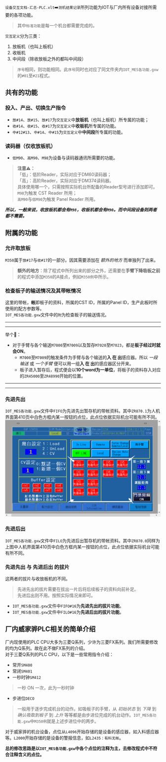 `设备交互文档-汇总-PLC.xlt`➡️`测机结果记录`所列功能为IOT与厂内所有设备对接所需要的各项功能。  
> 其中`标准功能`是每一个机台都需要完成的。  

`交互定义`分为三类：  
1. 放板机（也叫上板机）  
2. 收板机  
3. 中间段（除收放板之外的都叫中间段）  
> `序号`相同，则功能相同。此`序号`同时也对应了同文件夹内`IOT_MES各功能.gxw`的`#01`至`#21`程式。  
## 共有的功能
### 投入、产出、切换生产指令
- `放#14`、`放#15`、`放#17`为`交互定义`中**放板机**（也叫上板机）所专属的功能；  
- `收#14`、`收#15`、`收#17`为`交互定义`中**收板机**所专属的功能。  
- `中#12#13`、`中#14`、`中#15`为`交互定义`中**中间段**所专属的功能。
### 读码器（仅收放板机）  
- `低M90`、`高M90`、`M98`为设备与读码器通讯所需要的功能。  
> **注意⚠️：**  
「低」：低阶Reader，实际对应于DM60读码器；  
「高」：高阶Reader，实际对应于DM374读码器。  
具体使用哪一个，只需按照实际机台所配备的Reader型号进行添加即可。  
`M98`为触发 CST Reader 所用；  
`高M90`与`低M90`为触发 Panel Reader 所用。  

***所以，一般来说，收放板机都会有`M98`，收板机都会有`M90`。而中间段设备则两者都不需要。***

## 附属的功能
### 允许取放板
`M350`属于`放#17`与`收#17`的一部分。因其需要添加在 *额外的地方* 而单独列了出来。  
> **额外的地方**：除了程式中所列出来的部分之外，还需要在**手臂下降吸板之前**的程式中添加`M350`的A接点，例如`M350例`中所示。  
### 检查板子的输送情况及其带帐情况
这里的带帐，**帐**即板子的资料，所属的CST ID，所属的Panel ID，生产此板时所使用的配方参数等。  
`IOT_MES各功能.gxw`文件中的`附`为检查板子的输送情况。  

---
---
举个🌰：  
- 对于手臂与各个输送`M7000`至`M7009`以及暂存`M7020`至`M7023`，都是**板子经过时就会ON**。  
    - `M7000`至`M7009`的触发条件为手臂与各个输送的**入 在 出**感应器。所以 *一段输送* 或 *一个手臂* 便可以用一组**入 在 出**的感应器区分开来。  
    - 板子进入暂存后，程式便会以**10个word为一单位**，将板子的资料存入对应的`ZR45000`至`ZR48990`开始的位置。
---
---

### 先进先出
`IOT_MES各功能.gxw`文件中`FIFO`为先进先出暂存机的带帐资料。其中`ZR870.1`为人机界面第410页中白色方框内某一按钮的点位，此点位依据实际机台可能有所不同。![人机画面第410页](./人机画面B0410.png)  

### 先进后出
`IOT_MES各功能.gxw`文件中`FILO`为先进后出暂存机的带帐资料。其中`ZR870.0`同样为上图中人机界面第410页中白色方框内某一按钮的点位，此点位依据实际机台可能有所不同。  

### 先进先出 与 先进后出 的拔片
这两者的拔片与收放板机的不同。
> 先进先出的拔片需要在拔出一片后将后续板子的资料向前补足。  
> 先进后出则不用。按照实际情况来即可。
- `IOT_MES各功能.gxw`文件中`FIFO#16`为**先进先出的拔片功能**。  
- `IOT_MES各功能.gxw`文件中`FILO#16`为**先进后出的拔片功能**。  

## 厂内威家骅PLC相关的简单介绍
厂内现使用的PLC CPU大多为三菱Q系列，少许为三菱FX系列。我们所需要修改的均为Q系列。故在此不做FX系列的介绍。  
对于三菱Q系列的PLC CPU，以下是一些常用指令介绍：  
- 常开`SM400`  
- 常闭`SM401`  
- 一秒时钟`SM412`  
> 一秒 ON 一次，此为一秒时钟

- 步进位`DECO`  
> 一般用于逐步完成机台的动作。如吸板子的手臂，从 *初始状态* 到 *下降* 到 *确认吸取到板子* 到 *上升* 等等都是由步进位完成的机台动作。`IOT_MES各功能.gxw`中`M350例`就是上述步进位中的两步。

对于威家骅的机台设备，点位从`L4096`开始存储的是设备的感应器，如入料感应器等。`L2000`开始存储的是设备的警报信息，如`L2435：有料无帐`。  

**总的修改思路是以`IOT_MES各功能.gxw`中各个点位的注释为主，去修改程式中不符合注释含义的点位。**